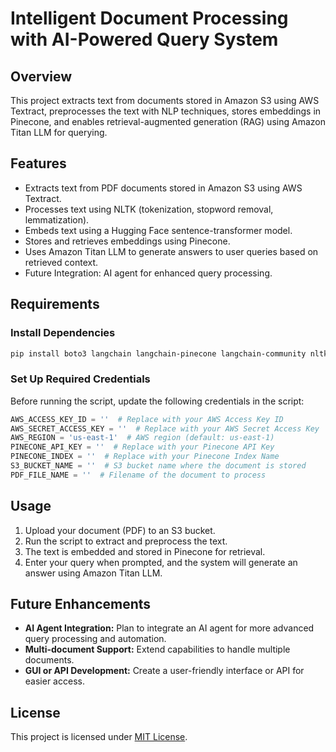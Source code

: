 # Intelligent Document Processing with AI-Powered Query System

## Overview
This project extracts text from documents stored in Amazon S3 using AWS Textract, preprocesses the text with NLP techniques, stores embeddings in Pinecone, and enables retrieval-augmented generation (RAG) using Amazon Titan LLM for querying.

## Features
- Extracts text from PDF documents stored in Amazon S3 using AWS Textract.
- Processes text using NLTK (tokenization, stopword removal, lemmatization).
- Embeds text using a Hugging Face sentence-transformer model.
- Stores and retrieves embeddings using Pinecone.
- Uses Amazon Titan LLM to generate answers to user queries based on retrieved context.
- Future Integration: AI agent for enhanced query processing.

## Requirements
### Install Dependencies
```bash
pip install boto3 langchain langchain-pinecone langchain-community nltk sentence-transformers
```

### Set Up Required Credentials
Before running the script, update the following credentials in the script:
```python
AWS_ACCESS_KEY_ID = ''  # Replace with your AWS Access Key ID
AWS_SECRET_ACCESS_KEY = ''  # Replace with your AWS Secret Access Key
AWS_REGION = 'us-east-1'  # AWS region (default: us-east-1)
PINECONE_API_KEY = ''  # Replace with your Pinecone API Key
PINECONE_INDEX = ''  # Replace with your Pinecone Index Name
S3_BUCKET_NAME = ''  # S3 bucket name where the document is stored
PDF_FILE_NAME = ''  # Filename of the document to process
```

## Usage
1. Upload your document (PDF) to an S3 bucket.
2. Run the script to extract and preprocess the text.
3. The text is embedded and stored in Pinecone for retrieval.
4. Enter your query when prompted, and the system will generate an answer using Amazon Titan LLM.

## Future Enhancements
- **AI Agent Integration:** Plan to integrate an AI agent for more advanced query processing and automation.
- **Multi-document Support:** Extend capabilities to handle multiple documents.
- **GUI or API Development:** Create a user-friendly interface or API for easier access.

## License
This project is licensed under [MIT License](LICENSE).
